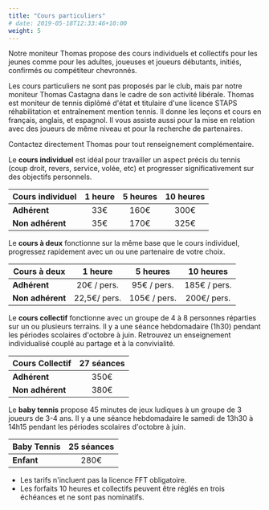 ```yaml
---
title: "Cours particuliers"
# date: 2019-05-18T12:33:46+10:00
weight: 5
---
```

Notre moniteur Thomas propose des cours individuels et collectifs pour les jeunes comme pour les adultes, joueuses et joueurs débutants, initiés, confirmés ou compétiteur chevronnés.
<!--more-->

Les cours particuliers ne sont pas proposés par le club, mais par notre moniteur Thomas Castagna dans le cadre de son activité libérale.
Thomas est moniteur de tennis diplômé d'état et titulaire d'une licence STAPS réhabilitation et entraînement mention tennis.
Il donne les leçons et cours en français, anglais, et espagnol.
Il vous assiste aussi pour la mise en relation avec des joueurs de même niveau et pour la recherche de partenaires.

Contactez directement Thomas pour tout renseignement complémentaire.


Le **cours individuel** est idéal pour travailler un aspect précis du tennis (coup droit, revers, service, volée, etc) et progresser significativement sur des objectifs personnels.

| Cours individuel | 1 heure | 5 heures | 10 heures |
|------------------|:-------:|:--------:|:---------:|
| **Adhérent**     | 33€     | 160€     | 300€      |
| **Non adhérent** | 35€     | 170€     | 325€      |


Le **cours à deux** fonctionne sur la même base que le cours individuel, progressez rapidement avec un ou une partenaire de votre choix.

| Cours à deux     | 1 heure      | 5 heures     | 10 heures    |
|------------------|:------------:|:------------:|:------------:|
| **Adhérent**     | 20€ / pers.  | 95€ / pers.  | 185€ / pers. |
| **Non adhérent** | 22,5€/ pers. | 105€ / pers. | 200€/ pers.  |


Le **cours collectif** fonctionne avec un groupe de 4 à 8 personnes réparties sur un ou plusieurs terrains.
Il y a une séance hebdomadaire (1h30) pendant les périodes scolaires d'octobre à juin.
Retrouvez un enseignement individualisé couplé au partage et à la convivialité.

| Cours Collectif  | 27 séances |
|------------------|:----------:|
| **Adhérent**     | 350€       |
| **Non adhérent** | 380€       |


Le **baby tennis** propose 45 minutes de jeux ludiques à un groupe de 3 joueurs de 3-4 ans.
Il y a une séance hebdomadaire le samedi de 13h30 à 14h15 pendant les périodes scolaires d'octobre à juin.

| Baby Tennis | 25 séances |
|-------------|:----------:|
| **Enfant**  | 280€       |


- Les tarifs n'incluent pas la licence FFT obligatoire.
- Les forfaits 10 heures et collectifs peuvent être réglés en trois échéances et ne sont pas nominatifs.
